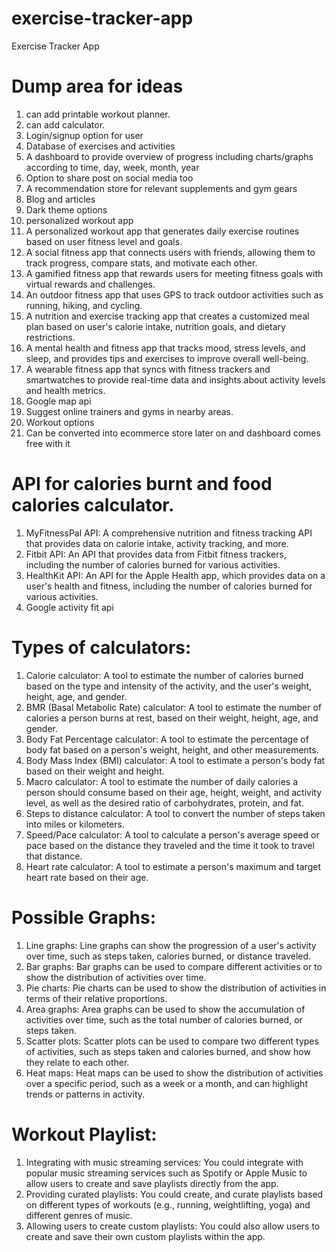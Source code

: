# exercise-tracker-app

Exercise Tracker App

# Dump area for ideas

1. can add printable workout planner.
2. can add calculator.
3. Login/signup option for user
4. Database of exercises and activities
5. A dashboard to provide overview of progress including charts/graphs according to time, day, week, month, year
6. Option to share post on social media too
7. A recommendation store for relevant supplements and gym gears
8. Blog and articles
9. Dark theme options
10. personalized workout app
11. A personalized workout app that generates daily exercise routines based on user fitness level and goals.
12. A social fitness app that connects users with friends, allowing them to track progress, compare stats, and motivate each other.
13. A gamified fitness app that rewards users for meeting fitness goals with virtual rewards and challenges.
14. An outdoor fitness app that uses GPS to track outdoor activities such as running, hiking, and cycling.
15. A nutrition and exercise tracking app that creates a customized meal plan based on user's calorie intake, nutrition goals, and dietary restrictions.
16. A mental health and fitness app that tracks mood, stress levels, and sleep, and provides tips and exercises to improve overall well-being.
17. A wearable fitness app that syncs with fitness trackers and smartwatches to provide real-time data and insights about activity levels and health metrics.
18. Google map api
19. Suggest online trainers and gyms in nearby areas.
20. Workout options
21. Can be converted into ecommerce store later on and dashboard comes free with it

# API for calories burnt and food calories calculator.

1. MyFitnessPal API: A comprehensive nutrition and fitness tracking API that provides data on calorie intake, activity tracking, and more.
2. Fitbit API: An API that provides data from Fitbit fitness trackers, including the number of calories burned for various activities.
3. HealthKit API: An API for the Apple Health app, which provides data on a user's health and fitness, including the number of calories burned for various activities.
4. Google activity fit api

# Types of calculators:

1. Calorie calculator: A tool to estimate the number of calories burned based on the type and intensity of the activity, and the user's weight, height, age, and gender.
2. BMR (Basal Metabolic Rate) calculator: A tool to estimate the number of calories a person burns at rest, based on their weight, height, age, and gender.
3. Body Fat Percentage calculator: A tool to estimate the percentage of body fat based on a person's weight, height, and other measurements.
4. Body Mass Index (BMI) calculator: A tool to estimate a person's body fat based on their weight and height.
5. Macro calculator: A tool to estimate the number of daily calories a person should consume based on their age, height, weight, and activity level, as well as the desired ratio of carbohydrates, protein, and fat.
6. Steps to distance calculator: A tool to convert the number of steps taken into miles or kilometers.
7. Speed/Pace calculator: A tool to calculate a person's average speed or pace based on the distance they traveled and the time it took to travel that distance.
8. Heart rate calculator: A tool to estimate a person's maximum and target heart rate based on their age.

# Possible Graphs:

1. Line graphs: Line graphs can show the progression of a user's activity over time, such as steps taken, calories burned, or distance traveled.
2. Bar graphs: Bar graphs can be used to compare different activities or to show the distribution of activities over time.
3. Pie charts: Pie charts can be used to show the distribution of activities in terms of their relative proportions.
4. Area graphs: Area graphs can be used to show the accumulation of activities over time, such as the total number of calories burned, or steps taken.
5. Scatter plots: Scatter plots can be used to compare two different types of activities, such as steps taken and calories burned, and show how they relate to each other.
6. Heat maps: Heat maps can be used to show the distribution of activities over a specific period, such as a week or a month, and can highlight trends or patterns in activity.

# Workout Playlist:

1. Integrating with music streaming services: You could integrate with popular music streaming services such as Spotify or Apple Music to allow users to create and save playlists directly from the app.
2. Providing curated playlists: You could create, and curate playlists based on different types of workouts (e.g., running, weightlifting, yoga) and different genres of music.
3. Allowing users to create custom playlists: You could also allow users to create and save their own custom playlists within the app.
